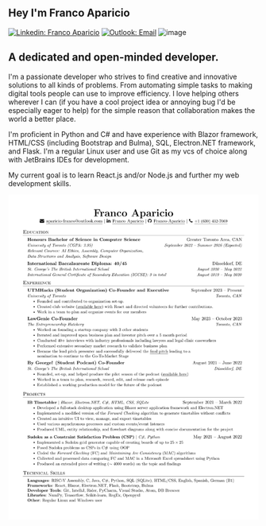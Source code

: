 ## Hey I'm Franco Aparicio
[![Linkedin: Franco Aparicio](https://img.shields.io/badge/Franco_Aparicio-0077B5?style=flat&logo=linkedin&logoColor=white&link=https://www.linkedin.com/in/franco-aparicio1103)](https://www.linkedin.com/in/franco-aparicio1103/)
[![Outlook: Email](https://img.shields.io/badge/aparicio--franco@outlook.com-0078D4?style=flat&logo=microsoft-outlook&logoColor=white&link=mailto:aparicio-franco@outlook.com)](mailto:aparicio-franco@outlook.com)
![image](https://user-images.githubusercontent.com/107973682/193328481-ae8df1c0-6b4a-4ec1-a40c-7772502e8f95.png)


## A dedicated and open-minded developer.

I'm a passionate developer who strives to find creative and innovative solutions to all kinds of problems. From automating simple tasks to making digital tools people can use to improve efficiency. I love helping others wherever I can (if you have a cool project idea or annoying bug I'd be especially eager to help) for the simple reason that collaboration makes the world a better place. 

I'm proficient in Python and C# and have experience with Blazor framework, HTML/CSS (including Bootstrap and Bulma), SQL, Electron.NET framework, and Flask. I'm a regular Linux user and use Git as my vcs of choice along with JetBrains IDEs for development. 

My current goal is to learn React.js and/or Node.js and further my web development skills.

[![Resume](https://raw.githubusercontent.com/Franco-Aparicio/Franco-Aparicio/main/resume.png)](https://raw.githubusercontent.com/Franco-Aparicio/Franco-Aparicio/main/Franco_Aparicio_Resume.pdf)
